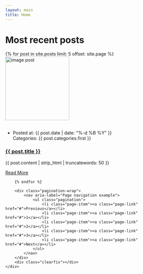 ```yaml
--- 
layout: main 
title: Home 
--- 
```

# Most recent posts

<div class="line"></div>

<div class="container">
    <div class="col-md-12 col-lg-12">
        {% for post in site.posts limit: 5 offset: site.page %}
        <article class="post vt-post">
            <div class="row">
                <div class="col-xs-12 col-sm-5 col-md-5 col-lg-4">
                    <div class="post-type post-img">
                        <a href="{{post.url}}"><img src="{{ post.img }}" width="200px" height="200px" class="img-responsive" alt="image post"></a>
                    </div>
                    <br>
                    <div class="author-info author-info-2">
                        <ul class="list-inline">
                            <li>
                                <div class="info">
                                    <span>Posted at: {{ post.date | date: "%-d %B %Y" }}</span>
                                    <br>
                                    <span>Categories:
                                        {{ post.categories.first }}
                                    </span>
                                </div>
                            </li>
                        </ul>
                    </div>
                </div>
                <div class="col-xs-12 col-sm-7 col-md-7 col-lg-8">
                    <div class="caption">
                        <h3 class="md-heading"><a href="{{post.url}}">{{ post.title }}</a></h3>
                        <p>{{ post.content | strip_html | truncatewords: 50 }}</p>
                        <a class="btn btn-primary" href="{{post.url}}" role="button">Read More</a>
                    </div>
                </div>
            </div>
        </article>
        <div class="line"></div>

        {% endfor %}

        <div class="pagination-wrap">
            <nav aria-label="Page navigation example">
                <ul class="pagination">
                    <li class="page-item"><a class="page-link" href="#">Previous</a></li>
                    <li class="page-item"><a class="page-link" href="#">1</a></li>
                    <li class="page-item"><a class="page-link" href="#">2</a></li>
                    <li class="page-item"><a class="page-link" href="#">3</a></li>
                    <li class="page-item"><a class="page-link" href="#">Next</a></li>
                </ul>
            </nav>
        </div>
        <div class="clearfix"></div>
    </div>
</div>